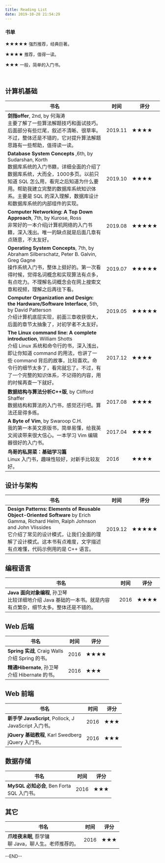 ```yaml
---
title: Reading List
date: 2019-10-28 21:54:29
---
```


### 书单



★★★★★	强烈推荐，经典巨著。

★★★★       推荐，值得一读。

★★★          一般，简单的入门书。

<br/>

## 计算机基础

| 书名                                                         | 时间    | 评分  |
| ------------------------------------------------------------ | ------- | ----- |
| **剑指offer**, 2nd, by 何海涛<br/>主要了解了一些算法解题技巧和面试技巧。后面部分有些烂尾，叙述不清晰、很草率。不过，整体还是不错的，它对提升算法解题思路有一些帮助，值得读一读。 | 2019.11 | ★★★★  |
| **Database System Concepts** ,6th, by Sudarshan, Korth<br />数据库系统的入门书籍，详细全面的介绍了数据库系统，大而全，1000多页。以前只知道 SQL 怎么用，看完之后知道为什么要用。帮助我建立完整的数据库系统知识体系。主要是 SQL 的深入理解，数据库设计和数据库系统的内部组件的实现。 | 2019.10 | ★★★★  |
| **Computer Networking: A Top Down Approach**, 7th, by Kurose, Ross<br />非常好的一本介绍j计算机网络的入门书籍，深入浅出。唯一的缺点就是后面几章有点随意，不太友好。 | 2019.08 | ★★★★★ |
| **Operating System Concepts**, 7th, by Abraham Silberschatz, Peter B. Galvin, Greg Gagne<br />操作系统入门书，整体上挺好的。第一次看得时候，觉得名词概念和实现算法有点多，有点吃力。不理解名词概念会在网上搜索文章和视频，理解之后再往下看。 | 2019.07 | ★★★★★ |
| **Computer Organization and Design: the Hardware/Software Interface**, 5th, by David Patterson<br />介绍计算机底层实现，前面三章收获很大，后面的章节太抽象了，对初学者不太友好。 | 2019.05 | ★★★★★ |
| **The Linux command line: A complete introduction**, William Shotts<br />介绍 Linux 系统和命令行的书，深入浅出，即让你知道 command 的用法，也讲了一些 command 背后的故事，比较喜欢。命令行的细节太多了，看完就忘了。不过，有了一个完整的知识体系，不记得的内容，用的时候再查一下就好。 | 2017.12 | ★★★★  |
| **数据结构与算法分析C++版**, by Clifford Shaffer<br />数据结构和算法的入门书，感觉还行吧。算法还是得多练。 | 2017.08 | ★★★★  |
| **A Byte of Vim**, by Swaroop C.H.<br />我的第一本英文原版书，简单易懂，给我英文阅读带来很大信心。一本学习 Vim 编辑器很好的入门书。 | 2017.04 | ★★★★  |
| **鸟哥的私房菜：基础学习篇**<br />Linux 入门书，趣味性较好，对新手比较友好。 | 2016    | ★★★★  |



## 设计与架构

| 书名                                                         | 时间    | 评分  |
| ------------------------------------------------------------ | ------- | ----- |
| **Design Patterns: Elements of Reusable Object-Oriented Software** by Erich Gamma, Richard Helm, Ralph Johnson and John Vlissides<br />它介绍了常见的设计模式，让我们全面的理解了设计模式。这本书有点难度，文字描述有点难懂，代码示例用的是 C++ 语言。 | 2019.12 | ★★★★★ |



## 编程语言

| 书名                                                         | 时间 | 评分 |
| ------------------------------------------------------------ | ---- | ---- |
| **Java 面向对象编程**, 孙卫琴<br />比较详细地介绍 Java 基础的一本书。就是内容有点繁杂，细节太多。整体还是不错的。 | 2016 | ★★★★ |



## Web 后端

| 书名                                                 | 时间 | 评分 |
| ---------------------------------------------------- | ---- | ---- |
| **Spring 实战**, Craig Walls<br />介绍 Spring 的书。 | 2016 | ★★★★ |
| **精通Hibernate**, 孙卫琴<br />介绍 Hibernate 的书。 | 2016 | ★★★  |



## Web 前端

| 书名                                                       | 时间 | 评分 |
| ---------------------------------------------------------- | ---- | ---- |
| **新手学 JavaScript**, Pollock, J<br />JavaScript 入门书。 | 2016 | ★★★  |
| **jQuery 基础教程**, Karl Swedberg<br />jQuery 入门书。    | 2016 | ★★★  |



## 数据存储

| 书名                                            | 时间 | 评分 |
| ----------------------------------------------- | ---- | ---- |
| **MySQL 必知必会**, Ben Forta<br />SQL 入门书。 | 2016 | ★★★  |

## 其它

| 书名                                                      | 时间 | 评分 |
| --------------------------------------------------------- | ---- | ---- |
| **爪哇夜未眠**, 蔡学镛<br />聊 Java，聊人生。老师推荐的。 | 2016 | ★★★  |

--END--








